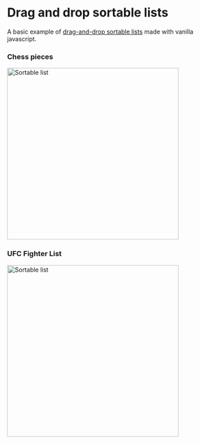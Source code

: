 # Drag and drop sortable lists
A basic example of <a href="https://janisjuniors.github.io/Drag-and-Drop/">drag-and-drop sortable lists</a> made with vanilla javascript.

### Chess pieces
<img src="https://user-images.githubusercontent.com/104723218/222968508-e2bdd335-63dd-4a7b-81f2-c7f69cd5b8c9.png" alt="Sortable list" width="400">

### UFC Fighter List
<img src="https://user-images.githubusercontent.com/104723218/221425491-e5d38eef-8114-4e2c-bc5b-fdc682034d9d.png" alt="Sortable list" width="400">

